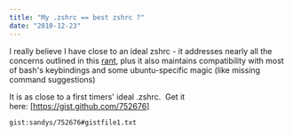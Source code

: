 ```yaml
---
title: "My .zshrc == best zshrc ?"
date: "2010-12-23"
---
```


I really believe I have close to an ideal zshrc - it addresses nearly all the concerns outlined in this [rant](http://markhansen.co.nz/fish-sucks), plus it also maintains compatibility with most of bash's keybindings and some ubuntu-specific magic (like missing command suggestions)

It is as close to a first timers' ideal .zshrc.  Get it here: [https://gist.github.com/752676]

`gist:sandys/752676#gistfile1.txt`
